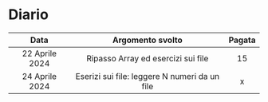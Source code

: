 # Diario

|      Data      |               Argomento svolto                | Pagata |
| :------------: | :-------------------------------------------: | :----: |
| 22 Aprile 2024 |      Ripasso Array ed esercizi sui file       |   15   |
| 24 Aprile 2024 | Eserizi sui file: leggere N numeri da un file |   x  |
